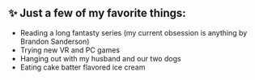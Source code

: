 ## :sparkles: Just a few of my favorite things: 
* Reading a long fantasty series (my current obsession is anything by Brandon Sanderson) 
* Trying new VR and PC games 
* Hanging out with my husband and our two dogs
* Eating cake batter flavored ice cream 
